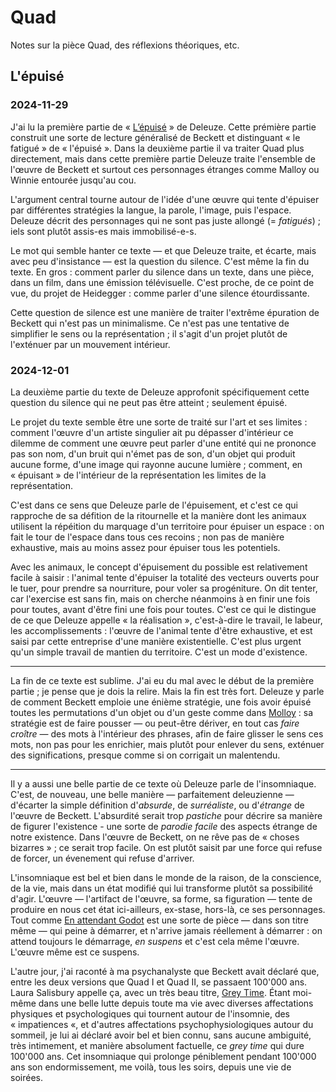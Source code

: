 # Quad
Notes sur la pièce Quad, des réflexions théoriques, etc.

## L'épuisé

### 2024-11-29
J'ai lu la première partie de « [L’épuisé](http://www.leseditionsdeminuit.fr/livre-Quad_et_autres_pièces_pour_la_télévision-1524-1-1-0-1.html) » de Deleuze. Cette prémière partie construit une sorte de lecture généralisé de Beckett et distinguant « le fatigué » de « l'épuisé ». Dans la deuxième partie il va traiter Quad plus directement, mais dans cette première partie Deleuze traite l'ensemble de l'œuvre de Beckett et surtout ces personnages étranges comme Malloy ou Winnie entourée jusqu'au cou.

L'argument central tourne autour de l'idée d'une œuvre qui tente d'épuiser par différentes stratégies la langue, la parole, l'image, puis l'espace. Deleuze décrit des personnages qui ne sont pas juste allongé (= *fatigués*) ; iels sont plutôt assis-es mais immobilisé-e-s.

Le mot qui semble hanter ce texte — et que Deleuze traite, et écarte, mais avec peu d'insistance — est la question du silence. C'est même la fin du texte. En gros : comment parler du silence dans un texte, dans une pièce, dans un film, dans une émission télévisuelle. C'est proche, de ce point de vue, du projet de Heidegger : comme parler d'une silence étourdissante.

Cette question de silence est une manière de traiter l'extrême épuration de Beckett qui n'est pas un minimalisme. Ce n'est pas une tentative de simplifier le sens ou la représentation ; il s'agit d'un projet plutôt de l'exténuer par un mouvement intérieur.

### 2024-12-01
La deuxième partie du texte de Deleuze approfonit spécifiquement cette question du silence qui ne peut pas être atteint ; seulement épuisé.

Le projet du texte semble être une sorte de traité sur l'art et ses limites : comment l'œuvre d'un artiste singulier ait pu dépasser d'intérieur ce dilemme de comment une œuvre peut parler d'une entité qui ne prononce pas son nom, d'un bruit qui n'émet pas de son, d'un objet qui produit aucune forme, d'une image qui rayonne aucune lumière ; comment, en « épuisant » de l'intérieur de la représentation les limites de la représentation.

C'est dans ce sens que Deleuze parle de l'épuisement, et c'est ce qui rapproche de sa défition de la ritournelle et la manière dont les animaux utilisent la répéition du marquage d'un territoire pour épuiser un espace : on fait le tour de l'espace dans tous ces recoins ; non pas de manière exhaustive, mais au moins assez pour épuiser tous les potentiels.

Avec les animaux, le concept d'épuisement du possible est relativement facile à saisir : l'animal tente d'épuiser la totalité des vecteurs ouverts pour le tuer, pour prendre sa nourriture, pour voler sa progéniture. On dit tenter, car l'exercise est sans fin, mais on cherche néanmoins à en finir une fois pour toutes, avant d'être fini une fois pour toutes.  C'est ce qui le distingue de ce que Deleuze appelle « la réalisation », c'est-à-dire le travail, le labeur, les accomplissements : l'œuvre de l'animal tente d'être exhaustive, et est saisi par cette entreprise d'une manière existentielle. C'est plus urgent qu'un simple travail de mantien du territoire. C'est un mode d'existence.

- - -

La fin de ce texte est sublime. J'ai eu du mal avec le début de la première partie ; je pense que je dois la relire. Mais la fin est très fort. Deleuze y parle de comment Beckett emploie une énième stratégie, une fois avoir épuisé toutes les permutations d'un objet ou d'un geste comme dans [Molloy](https://en.wikipedia.org/wiki/Molloy_(novel)) : sa stratégie est de faire pousser — ou peut-être dériver, en tout cas *faire croître* — des mots à l'intérieur des phrases, afin de faire glisser le sens ces mots, non pas pour les enrichier, mais plutôt pour enlever du sens, exténuer des significations, presque comme si on corrigait un malentendu.

- - -

Il y a aussi une belle partie de ce texte où Deleuze parle de l'insomniaque. C'est, de nouveau, une belle manière — parfaitement deleuzienne — d'écarter la simple définition d'*absurde*, de *surréaliste*, ou d'*étrange* de l'œuvre de Beckett. L'absurdité serait trop *pastiche* pour décrire sa manière de figurer l'existence - une sorte de *parodie facile* des aspects étrange de notre existence. Dans l'œuvre de Beckett, on ne rêve pas de « choses bizarres » ; ce serait trop facile. On est plutôt saisit par une force qui refuse de forcer, un évenement qui refuse d'arriver.

L'insomniaque est bel et bien dans le monde de la raison, de la conscience, de la vie, mais dans un état modifié qui lui transforme plutôt sa possibilité d'agir. L'œuvre — l'artifact de l'œuvre, sa forme, sa figuration — tente de produire en nous cet état ici-ailleurs, ex-stase, hors-là, ce ses personnages. Tout comme [En attendant Godot](https://en.wikipedia.org/wiki/Waiting_for_Godot) est une sorte de pièce — dans son titre même — qui peine à démarrer, et n'arrive jamais réellement à démarrer : on attend toujours le démarrage, *en suspens* et c'est cela même l'œuvre. L'œuvre même est ce suspens.

L'autre jour, j'ai raconté à ma psychanalyste que Beckett avait déclaré que, entre les deux versions que Quad I et Quad II, se passaent 100'000 ans. Laura Salisbury appelle ça, avec un très beau titre, [Grey Time](https://edinburghuniversitypress.com/media/resources/9781474478519_Chapter_2.pdf). Étant moi-même dans une belle lutte depuis toute ma vie avec diverses affectations physiques et psychologiques qui tournent autour de l'insomnie, des « impatiences «, et d'autres affectations psychophysiologiques autour du sommeil, je lui ai déclaré avoir bel et bien connu, sans aucune ambiguité, très intimement, et manière absolument factuelle, ce *grey time* qui dure 100'000 ans. Cet insomniaque qui prolonge péniblement pendant 100'000 ans son endormissement, me voilà, tous les soirs, depuis une vie de soirées.